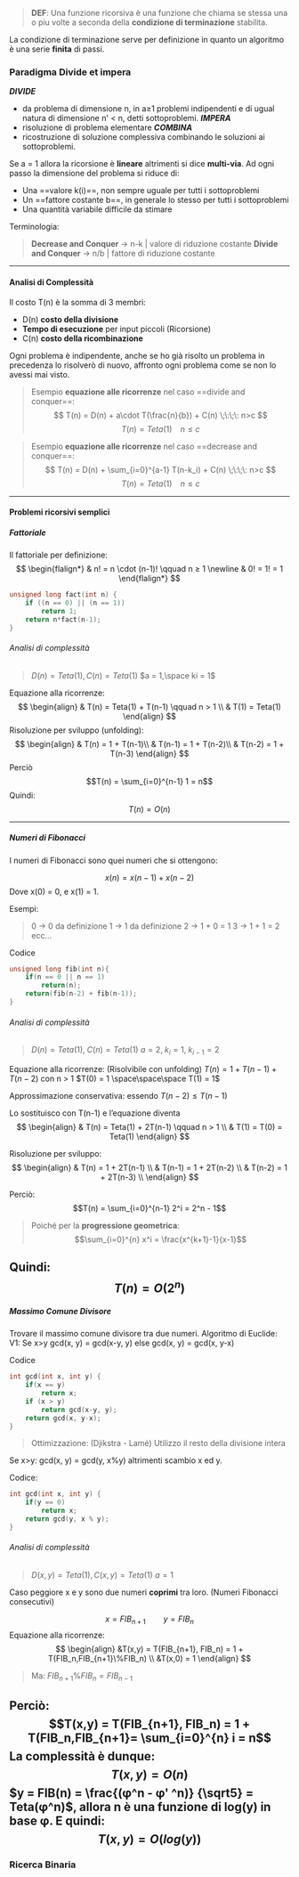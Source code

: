 
>**DEF**: Una funzione ricorsiva è una funzione che chiama se stessa una o piu volte a seconda della **condizione di terminazione** stabilita.

La condizione di terminazione serve per definizione in quanto un algoritmo è una serie **finita** di passi.
### Paradigma Divide et impera
***DIVIDE***
- da problema di dimensione n, in a≥1 problemi indipendenti e di ugual natura di dimensione n' < n, detti sottoproblemi.
***IMPERA***
- risoluzione di problema elementare
***COMBINA***
- ricostruzione di soluzione complessiva combinando le soluzioni ai sottoproblemi.

Se a = 1 allora la ricorsione è **lineare** altrimenti si dice **multi-via**.
Ad ogni passo la dimensione del problema si riduce di:
- Una ==valore k(i)==, non sempre uguale per tutti i sottoproblemi
- Un ==fattore costante b==, in generale lo stesso per tutti i sottoproblemi
- Una quantità variabile difficile da stimare

Terminologia:
>**Decrease and Conquer**  -> n-k  | valore di riduzione costante
>**Divide and Conquer**      -> n/b  | fattore di riduzione costante

---
#### Analisi di Complessità

Il costo T(n) è la somma di 3 membri:

- D(n) **costo della divisione**
- **Tempo di esecuzione** per input piccoli (Ricorsione)
- C(n) **costo della ricombinazione**

Ogni problema è indipendente, anche se ho già risolto un problema in precedenza lo risolverò di nuovo, affronto ogni problema come se non lo avessi mai visto.

>Esempio **equazione alle ricorrenze** nel caso ==divide and conquer==:
$$
	T(n) = D(n) + a\cdot T(\frac{n}{b}) + C(n) \;\:\;\: n>c
$$
$$
	T(n) = Teta(1) \;\:\;\: n≤c
$$

>Esempio **equazione alle ricorrenze** nel caso ==decrease and conquer==:
$$
	T(n) = D(n) + \sum_{i=0}^{a-1} T(n-k_i) + C(n) \;\:\;\: n>c
$$
$$
	T(n) = Teta(1) \;\:\;\: n≤c
$$
---
#### Problemi ricorsivi semplici

##### Fattoriale
Il fattoriale per definizione:
$$
\begin{flalign*}
& n! = n \cdot (n-1)! \qquad n ≥ 1 \newline
& 0! = 1! = 1
\end{flalign*}
$$

```C
unsigned long fact(int n) { 
	if ((n == 0) || (n == 1)) 
		return 1; 
	return n*fact(n-1); 
}
```
###### Analisi di complessità

>$D(n) = Teta(1), C(n) = Teta(1)$
   $a = 1,\space ki = 1$

Equazione alla ricorrenze: 
$$
\begin{align}
	& T(n) = Teta(1) + T(n-1) \qquad n > 1 \\
	& T(1) = Teta(1) 
\end{align}
$$
Risoluzione per sviluppo (unfolding):
$$
\begin{align}
& T(n) = 1 + T(n-1)\\
& T(n-1) = 1 + T(n-2)\\
& T(n-2) = 1 + T(n-3)
\end{align}
$$
Perciò
$$T(n) = \sum_{i=0}^{n-1} 1 =  n$$ 
Quindi:
$$T(n) = O(n)$$

---
##### Numeri di Fibonacci

I numeri di Fibonacci sono quei numeri che si ottengono:

$$x(n) = x(n-1) + x(n-2)$$
Dove x(0) = 0, e x(1) = 1.

Esempi:

> 0 -> 0 da definizione
> 1 -> 1 da definizione
> 2 -> 1 + 0 = 1
> 3 ->  1 + 1 = 2
> ecc...

Codice
```C
unsigned long fib(int n){ 
	if(n == 0 || n == 1) 
		return(n); 
	return(fib(n-2) + fib(n-1)); 
}
```
###### Analisi di complessità

>$D(n) = Teta(1),\; C(n) = Teta(1)$
   $a = 2,\; k_i = 1,\; k_{i-1} = 2$

Equazione alla ricorrenze:  (Risolvibile con unfolding)
	$T(n) = 1 + T(n-1) + T(n-2)$ con n > 1 
	$T(0) = 1 \space\space\space T(1) = 1$ 

Approssimazione conservativa: essendo 
	$T(n-2) ≤ T(n-1)$ 
	
Lo sostituisco con T(n-1) e l’equazione diventa 
	$$
\begin{align}
	& T(n) = Teta(1) + 2T(n-1) \qquad n > 1 \\
	& T(1) = T(0) = Teta(1) 
\end{align}
$$

Risoluzione per sviluppo:
$$
\begin{align}
& T(n) = 1 + 2T(n-1) \\
& T(n-1) = 1 + 2T(n-2) \\
& T(n-2) = 1 + 2T(n-3) \\
\end{align}
$$

Perciò:
$$T(n) = \sum_{i=0}^{n-1} 2^i =  2^n - 1$$

>Poiché per la **progressione geometrica**:
>$$\sum_{i=0}^{n} x^i = \frac{x^{k+1}-1}{x-1}$$

Quindi:
$$T(n) = O(2^n)$$
---
##### Massimo Comune Divisore

Trovare il massimo comune divisore tra due numeri.
Algoritmo di Euclide:
V1:
Se x>y
	gcd(x, y) = gcd(x-y, y)
else
	gcd(x, y) = gcd(x, y-x)

Codice
```C
int gcd(int x, int y) { 
	if(x == y) 
		return x; 
	if (x > y) 
		return gcd(x-y, y); 
	return gcd(x, y-x); 
}
```

>Ottimizzazione: (Djikstra - Lamé)
Utilizzo il resto della divisione intera

Se x>y:
	gcd(x, y) = gcd(y, x%y)
altrimenti scambio x ed y.

Codice:
```C
int gcd(int x, int y) { 
	if(y == 0) 
		return x; 
	return gcd(y, x % y); 
}
```
###### Analisi di complessità

>$D(x,y) = Teta(1), C(x,y) = Teta(1)$
   $a = 1$

Caso peggiore x e y sono due numeri **coprimi** tra loro. (Numeri Fibonacci consecutivi)

$$x = FIB_{n+1} \qquad y = FIB_n$$
Equazione alla ricorrenze:  
$$
\begin{align}
&T(x,y) = T(FIB_{n+1}, FIB_n) = 1 + T(FIB_n,FIB_{n+1}\%FIB_n) \\
&T(x,0) = 1
\end{align}
$$

>Ma: $FIB_{n+1}\%FIB_n = FIB_{n-1}$

Perciò:
$$T(x,y) = T(FIB_{n+1}, FIB_n) = 1 + T(FIB_n,FIB_{n+1}= \sum_{i=0}^{n} i = n$$
La complessità è dunque:
$$T(x, y) = O(n)$$
$y = FIB(n) = \frac{(φ^n - φ' ^n)} {\sqrt5} = Teta(φ^n)$, allora n è una funzione di log(y) in base φ.
E quindi:
$$T(x, y) = O(log(y))$$
---
### Ricerca Binaria